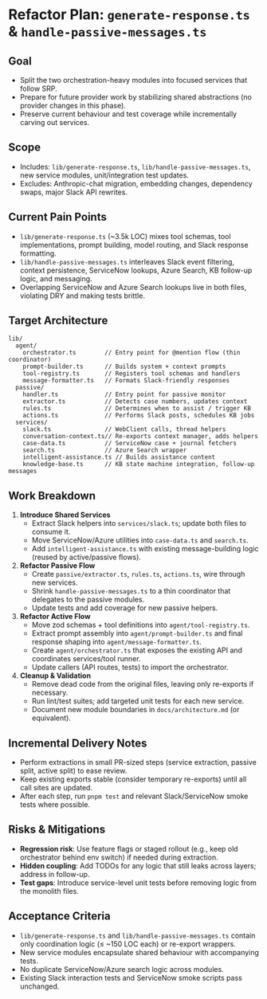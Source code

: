 # Refactor Plan: `generate-response.ts` & `handle-passive-messages.ts`

## Goal
- Split the two orchestration-heavy modules into focused services that follow SRP.
- Prepare for future provider work by stabilizing shared abstractions (no provider changes in this phase).
- Preserve current behaviour and test coverage while incrementally carving out services.

## Scope
- Includes: `lib/generate-response.ts`, `lib/handle-passive-messages.ts`, new service modules, unit/integration test updates.
- Excludes: Anthropic-chat migration, embedding changes, dependency swaps, major Slack API rewrites.

## Current Pain Points
- `lib/generate-response.ts` (~3.5k LOC) mixes tool schemas, tool implementations, prompt building, model routing, and Slack response formatting.
- `lib/handle-passive-messages.ts` interleaves Slack event filtering, context persistence, ServiceNow lookups, Azure Search, KB follow-up logic, and messaging.
- Overlapping ServiceNow and Azure Search lookups live in both files, violating DRY and making tests brittle.

## Target Architecture

```
lib/
  agent/
    orchestrator.ts        // Entry point for @mention flow (thin coordinator)
    prompt-builder.ts      // Builds system + context prompts
    tool-registry.ts       // Registers tool schemas and handlers
    message-formatter.ts   // Formats Slack-friendly responses
  passive/
    handler.ts             // Entry point for passive monitor
    extractor.ts           // Detects case numbers, updates context
    rules.ts               // Determines when to assist / trigger KB
    actions.ts             // Performs Slack posts, schedules KB jobs
  services/
    slack.ts               // WebClient calls, thread helpers
    conversation-context.ts// Re-exports context manager, adds helpers
    case-data.ts           // ServiceNow case + journal fetchers
    search.ts              // Azure Search wrapper
    intelligent-assistance.ts // Builds assistance content
    knowledge-base.ts      // KB state machine integration, follow-up messages
```

## Work Breakdown
1. **Introduce Shared Services**
   - Extract Slack helpers into `services/slack.ts`; update both files to consume it.
   - Move ServiceNow/Azure utilities into `case-data.ts` and `search.ts`.
   - Add `intelligent-assistance.ts` with existing message-building logic (reused by active/passive flows).
2. **Refactor Passive Flow**
   - Create `passive/extractor.ts`, `rules.ts`, `actions.ts`, wire through new services.
   - Shrink `handle-passive-messages.ts` to a thin coordinator that delegates to the passive modules.
   - Update tests and add coverage for new passive helpers.
3. **Refactor Active Flow**
   - Move zod schemas + tool definitions into `agent/tool-registry.ts`.
   - Extract prompt assembly into `agent/prompt-builder.ts` and final response shaping into `agent/message-formatter.ts`.
   - Create `agent/orchestrator.ts` that exposes the existing API and coordinates services/tool runner.
   - Update callers (API routes, tests) to import the orchestrator.
4. **Cleanup & Validation**
   - Remove dead code from the original files, leaving only re-exports if necessary.
   - Run lint/test suites; add targeted unit tests for each new service.
   - Document new module boundaries in `docs/architecture.md` (or equivalent).

## Incremental Delivery Notes
- Perform extractions in small PR-sized steps (service extraction, passive split, active split) to ease review.
- Keep existing exports stable (consider temporary re-exports) until all call sites are updated.
- After each step, run `pnpm test` and relevant Slack/ServiceNow smoke tests where possible.

## Risks & Mitigations
- **Regression risk**: Use feature flags or staged rollout (e.g., keep old orchestrator behind env switch) if needed during extraction.
- **Hidden coupling**: Add TODOs for any logic that still leaks across layers; address in follow-up.
- **Test gaps**: Introduce service-level unit tests before removing logic from the monolith files.

## Acceptance Criteria
- `lib/generate-response.ts` and `lib/handle-passive-messages.ts` contain only coordination logic (≤ ~150 LOC each) or re-export wrappers.
- New service modules encapsulate shared behaviour with accompanying tests.
- No duplicate ServiceNow/Azure search logic across modules.
- Existing Slack interaction tests and ServiceNow smoke scripts pass unchanged.
